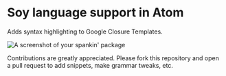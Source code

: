# Soy language support in Atom

Adds syntax highlighting to Google Closure Templates.

![A screenshot of your spankin' package](https://f.cloud.github.com/assets/69169/2290250/c35d867a-a017-11e3-86be-cd7c5bf3ff9b.gif)

Contributions are greatly appreciated. Please fork this repository and open a
pull request to add snippets, make grammar tweaks, etc.
